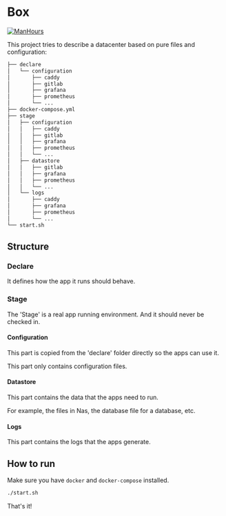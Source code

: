 # Box

[![ManHours](https://manhours.aiursoft.cn/gitlab/gitlab.aiursoft.cn/aiursoft/box.svg)](https://gitlab.aiursoft.cn/aiursoft/box/-/commits/master?ref_type=heads)

This project tries to describe a datacenter based on pure files and configuration:

```bash
├── declare
│   └── configuration
│       ├── caddy
│       ├── gitlab
│       ├── grafana
│       ├── prometheus
│       └── ...
├── docker-compose.yml
├── stage
│   ├── configuration
│   │   ├── caddy
│   │   ├── gitlab
│   │   ├── grafana
│   │   ├── prometheus
│   │   └── ...
│   ├── datastore
│   │   ├── gitlab
│   │   ├── grafana
│   │   ├── prometheus
│   │   └── ...
│   └── logs
│       ├── caddy
│       ├── grafana
│       ├── prometheus
│       └── ...
└── start.sh
```

## Structure

### Declare

It defines how the app it runs should behave.

### Stage

The 'Stage' is a real app running environment. And it should never be checked in.

#### Configuration

This part is copied from the 'declare' folder directly so the apps can use it.

This part only contains configuration files.

#### Datastore

This part contains the data that the apps need to run.

For example, the files in Nas, the database file for a database, etc.

#### Logs

This part contains the logs that the apps generate.

## How to run

Make sure you have `docker` and `docker-compose` installed.

```bash
./start.sh
```

That's it!
